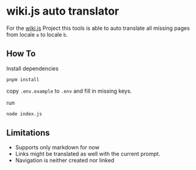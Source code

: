 # wiki.js auto translator

For the [wiki.js](https://github.com/requarks/wiki/) Project this tools is able to auto translate all missing pages from locale `a` to locale `b`.

## How To

Install dependencies
```
pnpm install
```

copy `.env.example` to `.env` and fill in missing keys.

run
```bash
node index.js
```

## Limitations
* Supports only markdown for now
* Links might be translated as well with the current prompt.
* Navigation is neither created nor linked